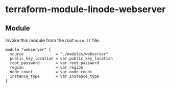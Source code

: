 # terraform-module-linode-webserver

## Module

Invoke this module from the root `main.tf` file.

```hcl
module "webserver" {
  source              = "./modules/webserver"
  public_key_location = var.public_key_location
  root_password       = var.root_password
  region              = var.region
  node_count          = var.node_count
  instance_type       = var.instance_type
}
```
